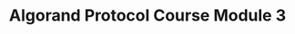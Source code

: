 ---
title: "Algorand Protocol Course Module 3"
description: "An overview on the components of Algorand, including Algorand’s key properties, Layer 1 capabilities, working with indexer and algod client via SDK or API, running an Algorand node, Algorand smart contracts, smart signatures and block explorers. For developers looking to learn more about the key components and features of Algorand. By the end of this course, you should have a brief understanding of how Smart Contracts and AVM work in conjunction to create better dApps. You should also develop an understanding of ASAs, atomic transfers, rekeying, running an Algorand node, how to install and run the algod client, as well as how to use the indexer."
type: "course"
category: "Algorand Protocol Course,Algorand Components"
difficulty: "Basic"
summary: "Key components and features of Algorand"
file_path: ""
image: "https://assets-global.website-files.com/5e39e095596498a8b9624af1/5ffca6e3e0d8ad9231cc2af6_Portfolio-course---final.png"
link: "https://drive.google.com/file/d/19UclmX48E6jh4LHXzLCRNVA7S-WCo0Ia/view?usp=sharing"
status: "open"
---
